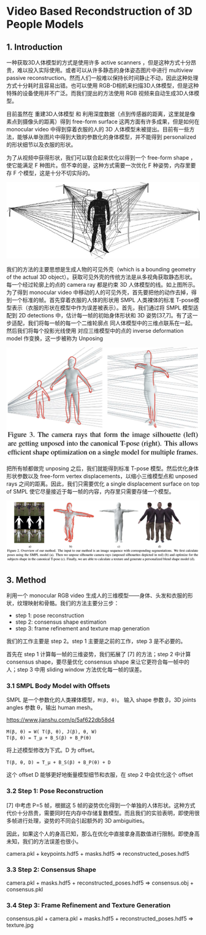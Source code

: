 <script type="text/javascript" src="http://cdn.mathjax.org/mathjax/latest/MathJax.js?config=default"></script>

# Video Based Recondstruction of 3D People Models

## 1. Introduction

一种获取3D人体模型的方式是使用许多 active scanners ，但是这种方式十分昂贵，难以投入实际使用。或者可以从许多静态的身体姿态图片中进行 multiview passive reconstruction。然而人们一般难以保持长时间静止不动，因此这种处理方式十分耗时且容易出错。也可以使用 RGB-D相机来扫描3D人体模型，但是这种特殊的设备使用并不广泛。而我们提出的方法使用 RGB 视频来自动生成3D人体模型。

目前虽然在 重建3D人体模型 和 利用深度数据（点到传感器的距离，这里就是像素点到摄像头的距离）得到 free-form surface 这两方面有许多成果，但是如何在 monocular video 中得到穿着衣服的人的 3D 人体模型未被提出。目前有一些方法，能够从单张图片中得到大致的参数化的身体模型，并不能得到 personalized 的形状细节以及衣服的形状。

为了从视频中获得形状，我们可以联合起来优化以得到一个 free-form shape ，使它能满足 F 种图片。但不幸的是，这种方式需要一次优化 F 种姿势，内存里要存 F 个模型，这是十分不切实际的。

![visualhull](./image/visualhull.png)

我们的方法的主要思想是生成人物的可见外壳（which is a bounding geometry of the actual 3D object）。获取可见外壳的传统方法是从多视角获取静态形状。每一个经过轮廓上的点的 camera ray 都是约束 3D 人体模型的线。如上图所示。为了得到 monocular video 中移动的人的可见外壳，首先要把他的动作去掉，得到一个标准的帧。首先穿着衣服的人体的形状用 SMPL 人类裸体的标准 T-pose模型表示（衣服的形状在模型中作为误差被表示）。首先，我们通过将 SMPL 模型适配到 2D detections 中，估计每一帧的初始身体形状和 3D 姿势[37,7]。有了这一步适配，我们将每一帧的每一个二维轮廓点 同人体模型中的三维点联系在一起。然后我们将每个投影光线使用 对应三维模型中的点的 inverse deformation model 作变换，这一步被称为 Unposing

![unposing](./image/unposing.png)

把所有帧都做完 unposing 之后，我们就能得到标准 T-pose 模型。然后优化身体形状参数以及 free-form vertex displacements，以缩小三维模型点和 unposed rays 之间的距离。因此，我们只需要优化 a single displacement surface on top of SMPL 使它尽量接近于每一帧的内容，内存里只需要存储一个模型。

![overview](./image/overview.png)

## 3. Method

利用一个 monocular RGB video 生成人的三维模型——身体、头发和衣服的形状，纹理映射和骨骼。我们的方法主要分三步：
- step 1: pose reconstruction
- step 2: consensus shape estimation
- step 3: frame refinement and texture map generation

我们的工作主要是 step 2。step 1 主要是之前的工作，step 3 是不必要的。

首先在 step 1 计算每一帧的三维姿势，我们拓展了 [7] 的方法；step 2 中计算 consensus shape，要尽量优化 consensus shape 来让它更符合每一帧中的人；step 3 中用 sliding window 方法优化每一帧的误差。

### 3.1 SMPL Body Model with Offsets

SMPL 是一个参数化的人类裸体模型，`M(β, θ)`。 输入 shape 参数 β，3D joints angles 参数 θ，输出 human mesh。

https://www.jianshu.com/p/5af622db58d4 

```
M(β, θ) = W( T(β, θ), J(β), θ, W)
T(β, θ) = T_μ + B_S(β) + B_P(θ)
```

将上述模型修改为下式。D 为 offset。

```
T(β, θ, D) = T_μ + B_S(β) + B_P(θ) + D
```

这个 offset D 能够更好地衡量模型细节和衣服，在 step 2 中会优化这个 offset


### 3.2 Step 1: Pose Reconstruction

[7] 中考虑 P=5 帧，根据这 5 帧的姿势优化得到一个单独的人体形状。这种方式代价十分昂贵，需要同时在内存中存储复数模型。而且我们的实验表明，即使用很多帧进行处理，姿势的不同会引起额外的 3D ambiguities。

因此，如果这个人的身高已知，那么在优化中直接拿身高数值进行限制。即使身高未知，我们的方法误差也很小。

camera.pkl + keypoints.hdf5 + masks.hdf5 => reconstructed_poses.hdf5

### 3.3 Step 2: Consensus Shape

camera.pkl + masks.hdf5 + reconstructed_poses.hdf5 => consensus.obj + consensus.pkl

### 3.4 Step 3: Frame Refinement and Texture Generation

consensus.pkl + camera.pkl + masks.hdf5 + reconstructed_poses.hdf5 => texture.jpg